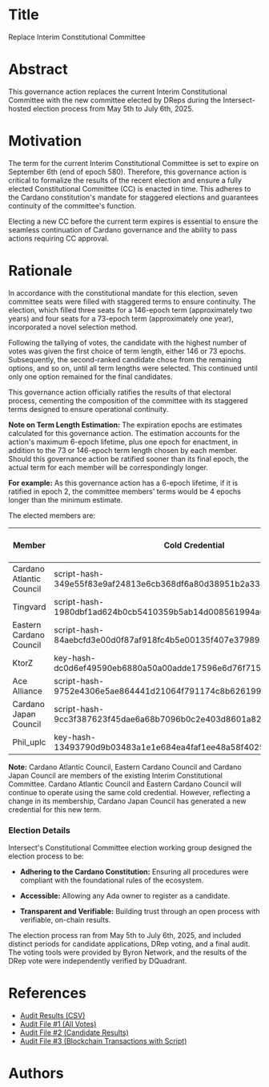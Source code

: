 # Title

Replace Interim Constitutional Committee

# Abstract

This governance action replaces the current Interim Constitutional Committee with the new committee elected by DReps during the Intersect-hosted election process from May 5th to July 6th, 2025.

# Motivation

The term for the current Interim Constitutional Committee is set to expire on September 6th (end of epoch 580). Therefore, this governance action is critical to formalize the results of the recent election and ensure a fully elected Constitutional Committee (CC) is enacted in time. This adheres to the Cardano constitution's mandate for staggered elections and guarantees continuity of the committee's function.

Electing a new CC before the current term expires is essential to ensure the seamless continuation of Cardano governance and the ability to pass actions requiring CC approval.

# Rationale

In accordance with the constitutional mandate for this election, seven committee seats were filled with staggered terms to ensure continuity. The election, which filled three seats for a 146-epoch term (approximately two years) and four seats for a 73-epoch term (approximately one year), incorporated a novel selection method.

Following the tallying of votes, the candidate with the highest number of votes was given the first choice of term length, either 146 or 73 epochs. Subsequently, the second-ranked candidate chose from the remaining options, and so on, until all term lengths were selected. This continued until only one option remained for the final candidates.

This governance action officially ratifies the results of that electoral process, cementing the composition of the committee with its staggered terms designed to ensure operational continuity.

**Note on Term Length Estimation:** The expiration epochs are estimates calculated for this governance action. The estimation accounts for the action's maximum 6-epoch lifetime, plus one epoch for enactment, in addition to the 73 or 146-epoch term length chosen by each member. Should this governance action be ratified sooner than its final epoch, the actual term for each member will be correspondingly longer.

**For example:** As this governance action has a 6-epoch lifetime, if it is ratified in epoch 2, the committee members' terms would be 4 epochs longer than the minimum estimate.

The elected members are:

| **Member** | **Cold Credential** | **Term Length Estimate** | **Expiration Epoch** |
| --- | --- | --- | --- |
| Cardano Atlantic Council | script-hash-349e55f83e9af24813e6cb368df6a80d38951b2a334dfcdf26815558 | 73 | 653 |
| Tingvard | script-hash-1980dbf1ad624b0cb5410359b5ab14d008561994a6c2b6c53fabec00 | 146 | 726 |
| Eastern Cardano Council | script-hash-84aebcfd3e00d0f87af918fc4b5e00135f407e379893df7e7d392c6a | 146 | 726 |
| KtorZ | key-hash-dc0d6ef49590eb6880a50a00adde17596e6d76f7159572fa1ff85f2a | 73 | 653 |
 Ace Alliance | script-hash-9752e4306e5ae864441d21064f791174c8b626199b8e7a45f9e03b45 | 146 | 726 |
| Cardano Japan Council | script-hash-9cc3f387623f45dae6a68b7096b0c2e403d8601a82dc40221ead41e2 | 73 | 653 |
| Phil_uplc | key-hash-13493790d9b03483a1e1e684ea4faf1ee48a58f402574e7f2246f4d4 | 73 | 653 |

**Note:** Cardano Atlantic Council, Eastern Cardano Council and Cardano Japan Council are members of the existing Interim Constitutional Committee. Cardano Atlantic Council and Eastern Cardano Council will continue to operate using the same cold credential. However, reflecting a change in its membership, Cardano Japan Council has generated a new credential for this new term.

### **Election Details**

Intersect's Constitutional Committee election working group designed the election process to be:

- **Adhering to the Cardano Constitution:** Ensuring all procedures were compliant with the foundational rules of the ecosystem.

- **Accessible:** Allowing any Ada owner to register as a candidate.

- **Transparent and Verifiable:** Building trust through an open process with verifiable, on-chain results.

The election process ran from May 5th to July 6th, 2025, and included distinct periods for candidate applications, DRep voting, and a final audit. The voting tools were provided by Byron Network, and the results of the DRep vote were independently verified by DQuadrant.

# References

- [Audit Results (CSV)](ipfs://bafybeif5jj6trdzrezawj4itwkvdno3hxt756v6wmwnqv3sm3tgermzb4e)
- [Audit File #1 (All Votes)](ipfs://bafkreifjk2bfk5b4y6j7tatnhzfkjkgju6sb46bbmdjk7s4vwh7qyol76m)
- [Audit File #2 (Candidate Results)](ipfs://bafkreighhfaeemykaqzafk7onsgdxjg6jkvmzzkgkbns2yyd52qdtxkhr4)
- [Audit File #3 (Blockchain Transactions with Script)](ipfs://bafkreibbcemzq77mu3hna4cdd6wh5ps5ohsa2y2h5cgwmfou6idfesyr2q)

# Authors


